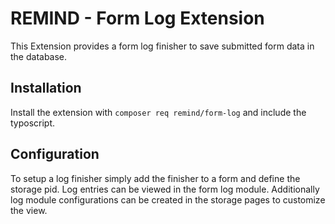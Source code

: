 # REMIND - Form Log Extension

This Extension provides a form log finisher to save submitted form data in the database.

## Installation

Install the extension with `composer req remind/form-log` and include the typoscript.

## Configuration

To setup a log finisher simply add the finisher to a form and define the storage pid.
Log entries can be viewed in the form log module. Additionally log module configurations can be created in the storage pages to customize the view.